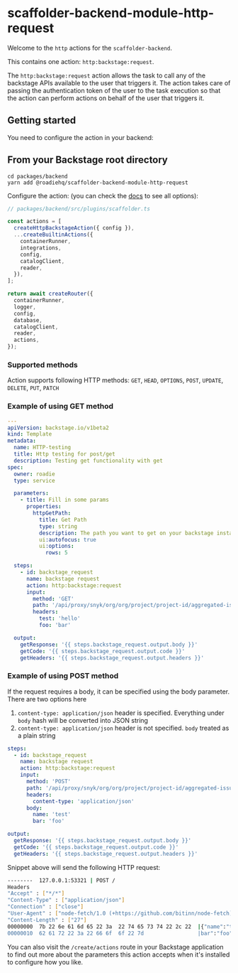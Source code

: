 # scaffolder-backend-module-http-request

Welcome to the `http` actions for the `scaffolder-backend`.

This contains one action: `http:backstage:request`.

The `http:backstage:request` action allows the task to call any of the backstage APIs available to the user that triggers it. The action takes care of passing the authentication token of the user to the task execution so that the action can perform actions on behalf of the user that triggers it.

## Getting started

You need to configure the action in your backend:

## From your Backstage root directory

```
cd packages/backend
yarn add @roadiehq/scaffolder-backend-module-http-request
```

Configure the action:
(you can check the [docs](https://backstage.io/docs/features/software-templates/writing-custom-actions#registering-custom-actions) to see all options):

```typescript
// packages/backend/src/plugins/scaffolder.ts

const actions = [
  createHttpBackstageAction({ config }),
  ...createBuiltinActions({
    containerRunner,
    integrations,
    config,
    catalogClient,
    reader,
  }),
];

return await createRouter({
  containerRunner,
  logger,
  config,
  database,
  catalogClient,
  reader,
  actions,
});
```

### Supported methods

Action supports following HTTP methods: `GET`, `HEAD`, `OPTIONS`, `POST`, `UPDATE`, `DELETE`, `PUT`, `PATCH`

### Example of using GET method

```yaml
---
apiVersion: backstage.io/v1beta2
kind: Template
metadata:
  name: HTTP-testing
  title: Http testing for post/get
  description: Testing get functionality with get
spec:
  owner: roadie
  type: service

  parameters:
    - title: Fill in some params
      properties:
        httpGetPath:
          title: Get Path
          type: string
          description: The path you want to get on your backstage instance
          ui:autofocus: true
          ui:options:
            rows: 5

  steps:
    - id: backstage_request
      name: backstage request
      action: http:backstage:request
      input:
        method: 'GET'
        path: '/api/proxy/snyk/org/org/project/project-id/aggregated-issues'
        headers:
          test: 'hello'
          foo: 'bar'

  output:
    getResponse: '{{ steps.backstage_request.output.body }}'
    getCode: '{{ steps.backstage_request.output.code }}'
    getHeaders: '{{ steps.backstage_request.output.headers }}'
```

### Example of using POST method

If the request requires a body, it can be specified using the body parameter. There are two options here

1. `content-type: application/json` header is specified. Everything under `body` hash will be converted into JSON string
2. `content-type: application/json` header is not specified. `body` treated as a plain string

```yaml
steps:
  - id: backstage_request
    name: backstage request
    action: http:backstage:request
    input:
      method: 'POST'
      path: '/api/proxy/snyk/org/org/project/project-id/aggregated-issues'
      headers:
        content-type: 'application/json'
      body:
        name: 'test'
        bar: 'foo'

output:
  getResponse: '{{ steps.backstage_request.output.body }}'
  getCode: '{{ steps.backstage_request.output.code }}'
  getHeaders: '{{ steps.backstage_request.output.headers }}'
```

Snippet above will send the following HTTP request:

```sh
--------  127.0.0.1:53321 | POST /
Headers
"Accept" : ["*/*"]
"Content-Type" : ["application/json"]
"Connection" : ["close"]
"User-Agent" : ["node-fetch/1.0 (+https://github.com/bitinn/node-fetch)"]
"Content-Length" : ["27"]
00000000  7b 22 6e 61 6d 65 22 3a  22 74 65 73 74 22 2c 22  |{"name":"test","|
00000010  62 61 72 22 3a 22 66 6f  6f 22 7d                 |bar":"foo"}|
```

You can also visit the `/create/actions` route in your Backstage application to find out more about the parameters this action accepts when it's installed to configure how you like.
